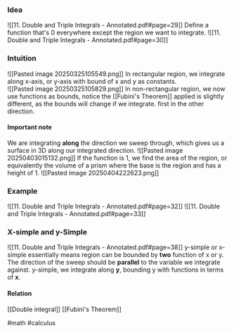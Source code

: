 ### Idea

![[11. Double and Triple Integrals - Annotated.pdf#page=29]]
Define a function that's 0 everywhere except the region we want to integrate.
![[11. Double and Triple Integrals - Annotated.pdf#page=30]]
### Intuition 
![[Pasted image 20250325105549.png]]
In rectangular region, we integrate along x-axis, or y-axis with bound of x and y as constants.  
![[Pasted image 20250325105829.png]]
In non-rectangular region, we now use functions as bounds, notice the  [[Fubini's Theorem]] applied is slightly different, as the bounds will change if we integrate. first in the other direction.
#### Important note 
 We are integrating **along** the direction we sweep through, which gives us a surface in 3D along our integrated direction. 
![[Pasted image 20250403015132.png]]
If the function is 1, we find the area of the region, or equivalently the volume of a prism where the base is the region and has a height of 1.
![[Pasted image 20250404222623.png]]

### Example
![[11. Double and Triple Integrals - Annotated.pdf#page=32]]
![[11. Double and Triple Integrals - Annotated.pdf#page=33]]

### X-simple and y-Simple
![[11. Double and Triple Integrals - Annotated.pdf#page=38]]
y-simple or x-simple essentially means region can be bounded by **two** function of x or y. 
The direction of the sweep should be **parallel** to the variable we integrate against. 
y-simple, we integrate along **y**, bounding y with functions in terms of **x**.

#### Relation
[[Double integral]]
[[Fubini's Theorem]]

#math #calculus  




